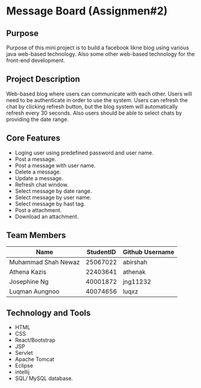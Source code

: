# Message Board (Assignmen#2)

## Purpose 
Purpose of this mini project is to build a facebook likne blog  using various java web-based technology.
Also some other web-based technology for the front-end development.

## Project Description
Web-based blog where users can communicate with each other. Users will need to be authenticate in order to use the system. Users can refresh the chat by clicking refresh button, but the blog system will automatically refresh every 30 seconds. Also users should be able to select chats by providing the date range.

## Core Features
  * Loging user using predefined password and user name.
  * Post a message.  
  * Post a message with user name.
  * Delete a message. 
  * Update a message.
  * Refresh chat window.
  * Select message by date range.
  * Select message by user name.
  * Select message by hast tag.
  * Post a attachment.
  * Download an attachment.
  
## Team Members

| Name                     |StudentID                     |Github Username
|------------------------- |----------------------------- |----------------
|Muhammad Shah Newaz       |25067022                      |abirshah
|Athena Kazis              |22403641                      |athenak
|Josephine Ng              |40001872                      |jng11232
|Luqman Aungnoo            |40074656                      |luqxz

## Technology and Tools
* HTML
* CSS
* React/Bootstrap 
* JSP
* Servlet
* Apache Tomcat
* Eclipse
* intellij
* SQL/ MySQL database.

